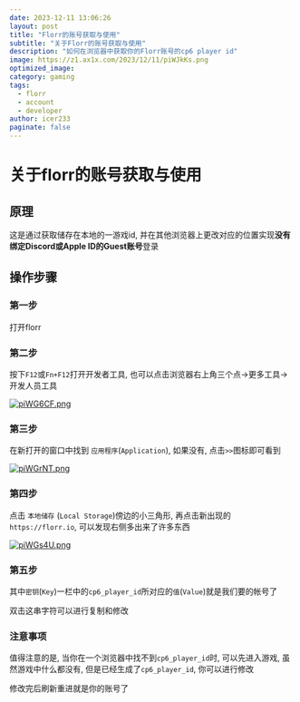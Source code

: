 ```yaml
---
date: 2023-12-11 13:06:26
layout: post
title: "Florr的账号获取与使用"
subtitle: "关于Florr的账号获取与使用"
description: "如何在浏览器中获取你的Florr账号的cp6 player id"
image: https://z1.ax1x.com/2023/12/11/piWJkKs.png
optimized_image:
category: gaming
tags: 
  - florr
  - account
  - developer
author: icer233
paginate: false
---
```


# 关于florr的账号获取与使用

## 原理

这是通过获取储存在本地的一游戏id, 并在其他浏览器上更改对应的位置实现**没有绑定Discord或Apple ID的Guest账号**登录

## 操作步骤

### 第一步

打开florr

### 第二步

按下`F12`或`Fn+F12`打开开发者工具, 也可以点击浏览器右上角三个点->更多工具->开发人员工具

[![piWG6CF.png](https://z1.ax1x.com/2023/12/11/piWG6CF.png)](https://imgse.com/i/piWG6CF)



### 第三步

在新打开的窗口中找到 `应用程序`(`Application`), 如果没有, 点击`>>`图标即可看到

[![piWGrNT.png](https://z1.ax1x.com/2023/12/11/piWGrNT.png)](https://imgse.com/i/piWGrNT)

### 第四步

点击 `本地储存` (`Local Storage`)傍边的小三角形, 再点击新出现的 `https://florr.io`, 可以发现右侧多出来了许多东西

[![piWGs4U.png](https://z1.ax1x.com/2023/12/11/piWGs4U.png)](https://imgse.com/i/piWGs4U)

### 第五步

其中`密钥`(`Key`)一栏中的`cp6_player_id`所对应的`值`(`Value`)就是我们要的帐号了

双击这串字符可以进行复制和修改

### 注意事项

值得注意的是, 当你在一个浏览器中找不到`cp6_player_id`时, 可以先进入游戏, 虽然游戏中什么都没有, 但是已经生成了`cp6_player_id`, 你可以进行修改

修改完后刷新重进就是你的账号了